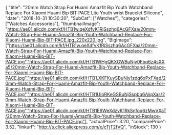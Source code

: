{
	"title": "20mm Watch Strap For Huami Amazfit  Bip Youth Watchband Replace For Xiaomi Huami Bip BIT PACE Lite Youth wrist Bracelet Silicone",
	"date": "2018-10-31 10:30:20",
	"SubCat": ["Watches"],
	"categories": ["Watches Accessories"],
	"thumbnailImage": "https://ae01.alicdn.com/kf/HTB1w.qeXdfvK1RjSszhq6AcGFXaa/20mm-Watch-Strap-For-Huami-Amazfit-Bip-Youth-Watchband-Replace-For-Xiaomi-Huami-Bip-BIT-PACE.jpg_220x220.jpg",
	"BigImage": ["https://ae01.alicdn.com/kf/HTB1w.qeXdfvK1RjSszhq6AcGFXaa/20mm-Watch-Strap-For-Huami-Amazfit-Bip-Youth-Watchband-Replace-For-Xiaomi-Huami-Bip-BIT-PACE.jpg","https://ae01.alicdn.com/kf/HTB1WHgQKXGWBuNjy0Fbq6z4sXXa5/20mm-Watch-Strap-For-Huami-Amazfit-Bip-Youth-Watchband-Replace-For-Xiaomi-Huami-Bip-BIT-PACE.jpg","https://ae01.alicdn.com/kf/HTB1.XKFKuySBuNjy1zdq6xPxFXad/20mm-Watch-Strap-For-Huami-Amazfit-Bip-Youth-Watchband-Replace-For-Xiaomi-Huami-Bip-BIT-PACE.jpg","https://ae01.alicdn.com/kf/HTB1UIoRKeGSBuNjSspbq6AiipXas/20mm-Watch-Strap-For-Huami-Amazfit-Bip-Youth-Watchband-Replace-For-Xiaomi-Huami-Bip-BIT-PACE.jpg","https://ae01.alicdn.com/kf/HTB1E9WeXdzvK1RkSnfoq6zMwVXaT/20mm-Watch-Strap-For-Huami-Amazfit-Bip-Youth-Watchband-Replace-For-Xiaomi-Huami-Bip-BIT-PACE.jpg"],
	"actualPrice": 3.20,
	"comparePrice": 3.52,
	"linkurl": "http://s.click.aliexpress.com/e/cTjT2fVQ",
	"inStock": 130
}
